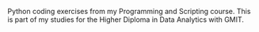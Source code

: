Python coding exercises from my Programming and Scripting course.
This is part of my studies for the Higher Diploma in Data Analytics with GMIT.

